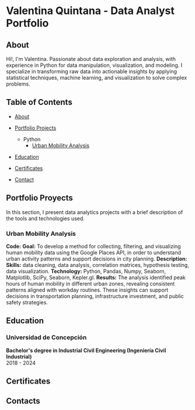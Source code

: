 # Valentina Quintana - Data Analyst Portfolio
## About  

Hi!, I'm Valentina. Passionate about data exploration and analysis, with experience in Python for data manipulation, visualization, and modeling. I specialize in transforming raw data into actionable insights by applying statistical techniques, machine learning, and visualization to solve complex problems.  

## Table of Contents
- [About](https://github.com/vqntn/vqntn/blob/main/README.md#about)
- [Portfolio Projects](https://github.com/vqntn/vqntn/blob/main/README.md#portfolio-proyects)
  - Python
    - [Urban Mobility Analysis](https://github.com/vqntn/vqntn/blob/main/README.md#urban-mobility-analysis)

  

  
- [Education](https://github.com/vqntn/vqntn/blob/main/README.md#education)
- [Certificates](https://github.com/vqntn/vqntn/blob/main/README.md#certificates)
- [Contact](https://github.com/vqntn/vqntn/blob/main/README.md#contacts)

## Portfolio Proyects
In this section, I present data analytics projects with a brief description of the tools and technologies used.

### Urban Mobility Analysis
**Code:**
**Goal:** To develop a method for collecting, filtering, and visualizing human mobility data using the Google Places API, in order to understand urban activity patterns and support decisions in city planning.
**Description:**
**Skills:** data cleaning, data analysis, correlation matrices, hypothesis testing, data visualization.
**Technology:** Python, Pandas, Numpy, Seaborn, Matplotlib, SciPy, Seaborn, Kepler.gl.
**Results:** The analysis identified peak hours of human mobility in different urban zones, revealing consistent patterns aligned with workday routines. These insights can support decisions in transportation planning, infrastructure investment, and public safety strategies.


## Education 
### Universidad de Concepción 
**Bachelor's degree in Industrial Civil Engineering (Ingeniería Civil Industrial)**  
2018 - 2024

## Certificates

## Contacts


